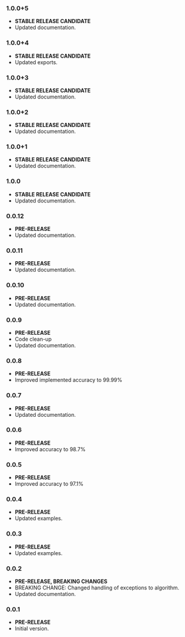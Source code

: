 <!-- 
BSD 3-Clause License
Copyright (c) 2022, GM Consult Pty Ltd
All rights reserved. 
-->

### 1.0.0+5

- **STABLE RELEASE CANDIDATE**
- Updated documentation.

### 1.0.0+4

- **STABLE RELEASE CANDIDATE**
- Updated exports.

### 1.0.0+3

- **STABLE RELEASE CANDIDATE**
- Updated documentation.

### 1.0.0+2

- **STABLE RELEASE CANDIDATE**
- Updated documentation.

### 1.0.0+1

- **STABLE RELEASE CANDIDATE**
- Updated documentation.

### 1.0.0

- **STABLE RELEASE CANDIDATE**
- Updated documentation.

### 0.0.12

- **PRE-RELEASE**
- Updated documentation.

### 0.0.11

- **PRE-RELEASE**
- Updated documentation.

### 0.0.10

- **PRE-RELEASE**
- Updated documentation.

### 0.0.9

- **PRE-RELEASE**
- Code clean-up
- Updated documentation.

### 0.0.8

- **PRE-RELEASE**
- Improved implemented accuracy to 99.99%

### 0.0.7

- **PRE-RELEASE**
- Updated documentation.

### 0.0.6

- **PRE-RELEASE**
- Improved accuracy to 98.7%

### 0.0.5

- **PRE-RELEASE**
- Improved accuracy to 97.1%

### 0.0.4

- **PRE-RELEASE**
- Updated examples.

### 0.0.3

- **PRE-RELEASE**
- Updated examples.

### 0.0.2

- **PRE-RELEASE, BREAKING CHANGES**
- BREAKING CHANGE: Changed handling of exceptions to algorithm.
- Updated documentation.

### 0.0.1

- **PRE-RELEASE**
- Initial version.